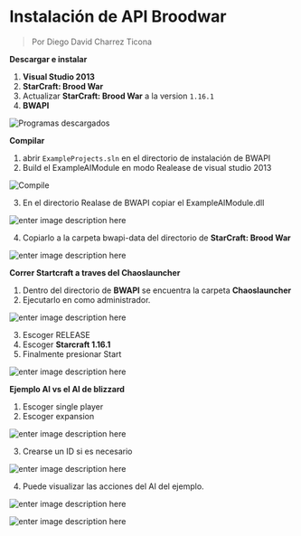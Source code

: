 # Instalación de API Broodwar

> Por Diego David Charrez  Ticona

**Descargar e instalar**
 1.  **Visual Studio 2013**
2.  **StarCraft: Brood War**
3.   Actualizar **StarCraft: Brood War**  a la version `1.16.1`
4.  **BWAPI**

![Programas descargados](https://raw.githubusercontent.com/uddua/IA/master/broodwar/imgs/1_download.png)

**Compilar**

 1. abrir `ExampleProjects.sln` en el directorio de instalación de BWAPI
 2. Build el ExampleAIModule en modo Realease de visual studio 2013

![Compile](https://raw.githubusercontent.com/uddua/IA/master/broodwar/imgs/2_compile.png)

 3. En el directorio Realase de BWAPI copiar el ExampleAIModule.dll

![enter image description here](https://raw.githubusercontent.com/uddua/IA/master/broodwar/imgs/3_copy_dll.png)
 
 4. Copiarlo a la carpeta bwapi-data del directorio de **StarCraft: Brood War**

![enter image description here](https://raw.githubusercontent.com/uddua/IA/master/broodwar/imgs/4_copy_dll_to_bw.png)

**Correr Startcraft a traves del Chaoslauncher**
 1.  Dentro del directorio de **BWAPI** se encuentra la carpeta **Chaoslauncher**
 2. Ejecutarlo en como administrador.

![enter image description here](https://raw.githubusercontent.com/uddua/IA/master/broodwar/imgs/5_run_chaoslauncher.png)

 3. Escoger RELEASE
 4. Escoger **Starcraft 1.16.1**
 5. Finalmente presionar  Start

![enter image description here](https://raw.githubusercontent.com/uddua/IA/master/broodwar/imgs/5_start_chaoslauncher.png)

**Ejemplo AI vs el AI de blizzard**
 1.  Escoger single player
 2.  Escoger expansion

![enter image description here](https://raw.githubusercontent.com/uddua/IA/master/broodwar/imgs/6_choose_expansion.png)

 3.  Crearse un ID si es necesario

![enter image description here](https://raw.githubusercontent.com/uddua/IA/master/broodwar/imgs/7_create_id.png)

 4.  Puede visualizar las acciones del AI del ejemplo.

![enter image description here](https://raw.githubusercontent.com/uddua/IA/master/broodwar/imgs/8_running_api.png)

![enter image description here](https://raw.githubusercontent.com/uddua/IA/master/broodwar/imgs/9_playing.png)

